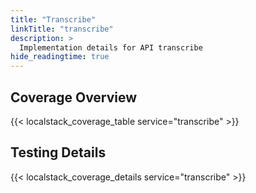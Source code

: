 ```yaml
---
title: "Transcribe"
linkTitle: "transcribe"
description: >
  Implementation details for API transcribe
hide_readingtime: true
---
```


## Coverage Overview

{{< localstack_coverage_table service="transcribe" >}}

## Testing Details

{{< localstack_coverage_details service="transcribe" >}}
